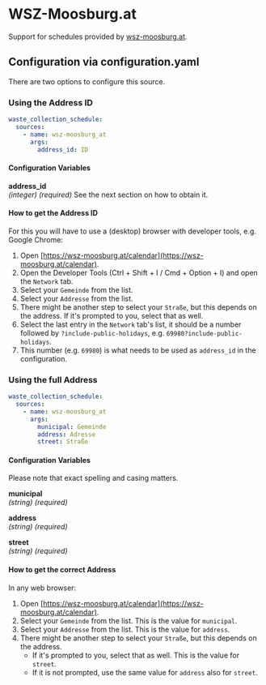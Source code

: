 # WSZ-Moosburg.at

Support for schedules provided by [wsz-moosburg.at](https://wsz-moosburg.at).

## Configuration via configuration.yaml

There are two options to configure this source.

### Using the Address ID

```yaml
waste_collection_schedule:
  sources:
    - name: wsz-moosburg_at
      args:
        address_id: ID
```

#### Configuration Variables

**address_id**<br>
*(integer) (required)* See the next section on how to obtain it.

#### How to get the Address ID

For this you will have to use a (desktop) browser with developer tools, e.g. Google Chrome:

1. Open [https://wsz-moosburg.at/calendar](https://wsz-moosburg.at/calendar).
2. Open the Developer Tools (Ctrl + Shift + I / Cmd + Option + I) and open the `Network` tab.
3. Select your `Gemeinde` from the list.
4. Select your `Addresse` from the list.
5. There might be another step to select your `Straße`, but this depends on the address. If it's prompted to you, select that as well.
6. Select the last entry in the `Network` tab's list, it should be a number followed by `?include-public-holidays`, e.g. `69980?include-public-holidays`.
7. This number (e.g. `69980`) is what needs to be used as `address_id` in the configuration.

### Using the full Address

```yaml
waste_collection_schedule:
  sources:
    - name: wsz-moosburg_at
      args:
        municipal: Gemeinde
        address: Adresse
        street: Straße
```

#### Configuration Variables

Please note that exact spelling and casing matters.

**municipal**<br>
*(string) (required)*

**address**<br>
*(string) (required)*

**street**<br>
*(string) (required)*

#### How to get the correct Address

In any web browser:

1. Open [https://wsz-moosburg.at/calendar](https://wsz-moosburg.at/calendar).
2. Select your `Gemeinde` from the list. This is the value for `municipal`.
3. Select your `Addresse` from the list. This is the value for `address`.
4. There might be another step to select your `Straße`, but this depends on the address. 
    - If it's prompted to you, select that as well. This is the value for `street`.
    - If it is not prompted, use the same value for `address` also for `street`.
